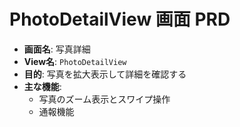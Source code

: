 # PhotoDetailView 画面 PRD

- **画面名**: 写真詳細
- **View名**: `PhotoDetailView`
- **目的**: 写真を拡大表示して詳細を確認する
- **主な機能**:
  - 写真のズーム表示とスワイプ操作
  - 通報機能
